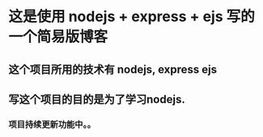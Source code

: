 # 这是使用 nodejs + express + ejs 写的一个简易版博客

## 这个项目所用的技术有 nodejs, express ejs 

## 写这个项目的目的是为了学习nodejs.

### 项目持续更新功能中。。